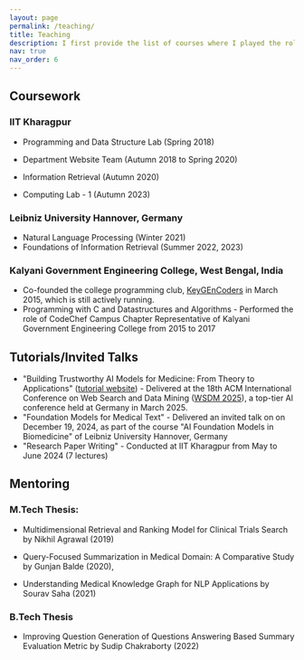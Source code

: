 ```yaml
---
layout: page
permalink: /teaching/
title: Teaching
description: I first provide the list of courses where I played the role of a Teaching Assistant at IIT Kharagpur, India and Leibniz University Hannover, Germany. Next, I describe my mentorship experience over 1 B.Tech and 3 M.Tech Thesis at IIT Kharagpur. I also covered one invited talk and few tutorials.
nav: true
nav_order: 6
---
```


## Coursework

### IIT Kharagpur

* Programming and Data Structure Lab (Spring 2018)

* Department Website Team (Autumn 2018 to Spring 2020)

* Information Retrieval (Autumn 2020)

* Computing Lab - 1 (Autumn 2023)

### Leibniz University Hannover, Germany

* Natural Language Processing (Winter 2021)
* Foundations of Information Retrieval (Summer 2022, 2023)

### Kalyani Government Engineering College, West Bengal, India

* Co-founded the college programming club, [KeyGEnCoders](https://kgec-coding.github.io/KeyGEnCoders/) in March 2015, which is still actively running.
* Programming with C and Datastructures and Algorithms - Performed the role of CodeChef Campus Chapter Representative of Kalyani Government Engineering College from 2015 to 2017

## Tutorials/Invited Talks

* "Building Trustworthy AI Models for Medicine: From Theory to Applications" ([tutorial website](https://sites.google.com/view/trustworthy-medical-ai/)) - Delivered at the 18th ACM International Conference on Web Search and Data Mining ([WSDM 2025](https://www.wsdm-conference.org/2025/tutorials/)), a top-tier Al conference held at Germany in March 2025.  
* "Foundation Models for Medical Text" - Delivered an invited talk on on December 19, 2024, as part of
the course "AI Foundation Models in Biomedicine" of Leibniz University Hannover, Germany
* "Research Paper Writing" - Conducted at IIT Kharagpur from May to June 2024 (7 lectures)


## Mentoring 

### M.Tech Thesis:

* Multidimensional Retrieval and Ranking Model for Clinical Trials Search by Nikhil Agrawal (2019)

* Query-Focused Summarization in Medical Domain: A Comparative Study by Gunjan Balde (2020), 

* Understanding Medical Knowledge Graph for NLP Applications by Sourav Saha (2021)

### B.Tech Thesis

* Improving Question Generation of Questions Answering Based Summary Evaluation Metric by Sudip Chakraborty (2022)
